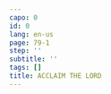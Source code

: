 ```yaml
---
capo: 0
id: 0
lang: en-us
page: 79-1
step: ''
subtitle: ''
tags: []
title: ACCLAIM THE LORD
---
```

